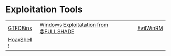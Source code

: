 # Exploitation Tools

|                                                            |                                                                                                     |                                                        |
| ---------------------------------------------------------- | --------------------------------------------------------------------------------------------------- | ------------------------------------------------------ |
| [GTFOBins](https://github.com/GTFOBins/GTFOBins.github.io) | [Windows Exploitatation from @FULLSHADE](https://github.com/FULLSHADE/WindowsExploitationResources) | [EvilWinRM](https://github.com/Hackplayers/evil-winrm) |
| [HoaxShell](https://github.com/t3l3machus/hoaxshell) !     |                                                                                                     |                                                        |
